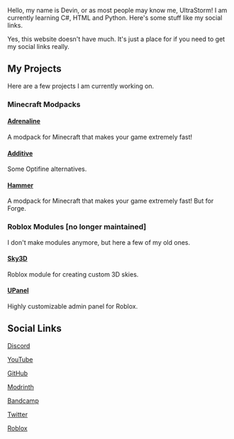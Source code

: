 Hello, my name is Devin, or as most people may know me, UltraStorm! I am currently learning C#, HTML and Python. Here's some stuff like my social links.

Yes, this website doesn't have much. It's just a place for if you need to get my social links really.

## My Projects
Here are a few projects I am currently working on.

### Minecraft Modpacks
#### [Adrenaline](https://github.com/intergrav/Adrenaline)
A modpack for Minecraft that makes your game extremely fast!

#### [Additive](https://github.com/intergrav/Additive)
Some Optifine alternatives.

#### [Hammer](https://github.com/intergrav/Hammer)
A modpack for Minecraft that makes your game extremely fast! But for Forge.

### Roblox Modules [no longer maintained]
I don't make modules anymore, but here a few of my old ones.

#### [Sky3D](https://github.com/intergrav/Sky3D)
Roblox module for creating custom 3D skies.

#### [UPanel](https://github.com/intergrav/UPanel)
Highly customizable admin panel for Roblox.

## Social Links
[Discord](https://discord.com/users/418219211043897344)

[YouTube](https://youtube.com/c/UltraStorm)

[GitHub](https://github.com/intergrav)

[Modrinth](https://modrinth.com/user/UltraStorm)

[Bandcamp](https://ultrastorm.bandcamp.com/)

[Twitter](https://twitter.com/Ultr4Storm)

[Roblox](https://roblox.com/users/35643110/profile/)